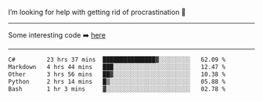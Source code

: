 I’m looking for help with getting rid of procrastination 🤔

-----

Some interesting code :arrow_right: [here](https://github.com/zhen8838/playground)

-----

<!--START_SECTION:waka-->

```txt
C#         23 hrs 37 mins  ███████████████▓░░░░░░░░░   62.09 %
Markdown   4 hrs 44 mins   ███░░░░░░░░░░░░░░░░░░░░░░   12.47 %
Other      3 hrs 56 mins   ██▓░░░░░░░░░░░░░░░░░░░░░░   10.38 %
Python     2 hrs 14 mins   █▒░░░░░░░░░░░░░░░░░░░░░░░   05.88 %
Bash       1 hr 3 mins     ▓░░░░░░░░░░░░░░░░░░░░░░░░   02.78 %
```

<!--END_SECTION:waka-->

<!--
**zhen8838/zhen8838** is a ✨ _special_ ✨ repository because its `README.md` (this file) appears on your GitHub profile.

Here are some ideas to get you started:

- 🔭 I’m currently working on ...
- 🌱 I’m currently learning ...
- 👯 I’m looking to collaborate on ...
 ...
- 💬 Ask me about ...
- 📫 How to reach me: ...
- 😄 Pronouns: ...
- ⚡ Fun fact: ...
-->
